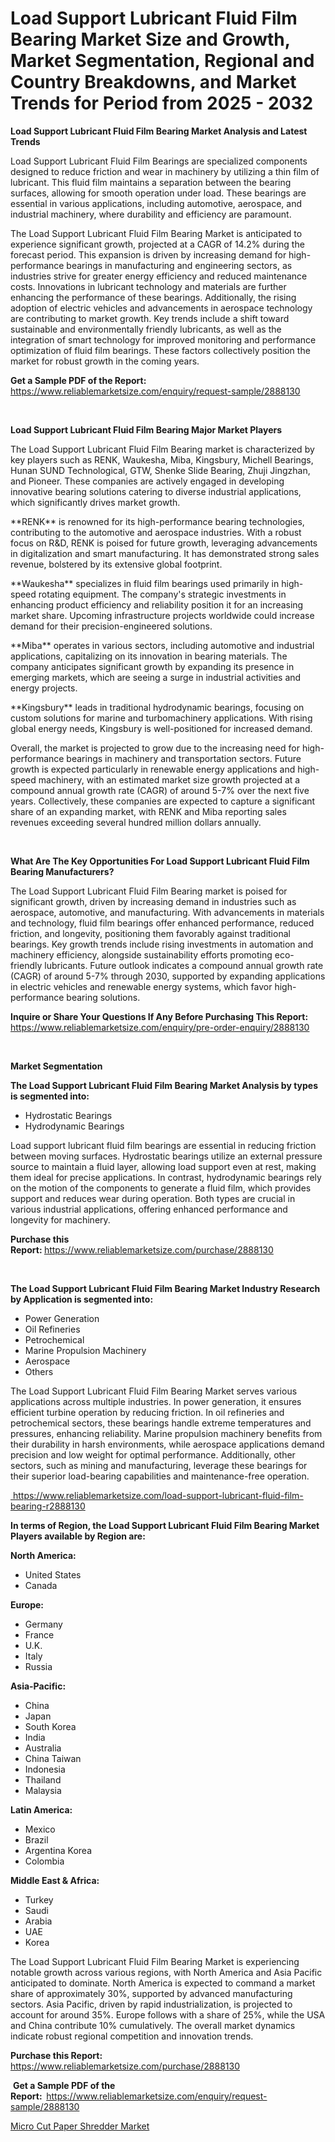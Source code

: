 <p><h1>Load Support Lubricant Fluid Film Bearing Market Size and Growth, Market Segmentation, Regional and Country Breakdowns, and Market Trends for Period from 2025 -  2032</h1></p><p><strong>Load Support Lubricant Fluid Film Bearing Market Analysis and Latest Trends</strong></p>
<p><p>Load Support Lubricant Fluid Film Bearings are specialized components designed to reduce friction and wear in machinery by utilizing a thin film of lubricant. This fluid film maintains a separation between the bearing surfaces, allowing for smooth operation under load. These bearings are essential in various applications, including automotive, aerospace, and industrial machinery, where durability and efficiency are paramount.</p><p>The Load Support Lubricant Fluid Film Bearing Market is anticipated to experience significant growth, projected at a CAGR of 14.2% during the forecast period. This expansion is driven by increasing demand for high-performance bearings in manufacturing and engineering sectors, as industries strive for greater energy efficiency and reduced maintenance costs. Innovations in lubricant technology and materials are further enhancing the performance of these bearings. Additionally, the rising adoption of electric vehicles and advancements in aerospace technology are contributing to market growth. Key trends include a shift toward sustainable and environmentally friendly lubricants, as well as the integration of smart technology for improved monitoring and performance optimization of fluid film bearings. These factors collectively position the market for robust growth in the coming years.</p></p>
<p><strong>Get a Sample PDF of the Report:&nbsp;</strong> <a href="https://www.reliablemarketsize.com/enquiry/request-sample/2888130?utm_campaign=2442&utm_medium=2&utm_source=Github&utm_content=ia&utm_term=14032025&utm_id=load-support-lubricant-fluid-film-bearing">https://www.reliablemarketsize.com/enquiry/request-sample/2888130</a></p>
<p>&nbsp;</p>
<p><strong>Load Support Lubricant Fluid Film Bearing Major Market Players</strong></p>
<p><p>The Load Support Lubricant Fluid Film Bearing market is characterized by key players such as RENK, Waukesha, Miba, Kingsbury, Michell Bearings, Hunan SUND Technological, GTW, Shenke Slide Bearing, Zhuji Jingzhan, and Pioneer. These companies are actively engaged in developing innovative bearing solutions catering to diverse industrial applications, which significantly drives market growth.</p><p>**RENK** is renowned for its high-performance bearing technologies, contributing to the automotive and aerospace industries. With a robust focus on R&D, RENK is poised for future growth, leveraging advancements in digitalization and smart manufacturing. It has demonstrated strong sales revenue, bolstered by its extensive global footprint.</p><p>**Waukesha** specializes in fluid film bearings used primarily in high-speed rotating equipment. The company's strategic investments in enhancing product efficiency and reliability position it for an increasing market share. Upcoming infrastructure projects worldwide could increase demand for their precision-engineered solutions.</p><p>**Miba** operates in various sectors, including automotive and industrial applications, capitalizing on its innovation in bearing materials. The company anticipates significant growth by expanding its presence in emerging markets, which are seeing a surge in industrial activities and energy projects.</p><p>**Kingsbury** leads in traditional hydrodynamic bearings, focusing on custom solutions for marine and turbomachinery applications. With rising global energy needs, Kingsbury is well-positioned for increased demand.</p><p>Overall, the market is projected to grow due to the increasing need for high-performance bearings in machinery and transportation sectors. Future growth is expected particularly in renewable energy applications and high-speed machinery, with an estimated market size growth projected at a compound annual growth rate (CAGR) of around 5-7% over the next five years. Collectively, these companies are expected to capture a significant share of an expanding market, with RENK and Miba reporting sales revenues exceeding several hundred million dollars annually.</p></p>
<p>&nbsp;</p>
<p><strong>What Are The Key Opportunities For Load Support Lubricant Fluid Film Bearing Manufacturers?</strong></p>
<p><p>The Load Support Lubricant Fluid Film Bearing market is poised for significant growth, driven by increasing demand in industries such as aerospace, automotive, and manufacturing. With advancements in materials and technology, fluid film bearings offer enhanced performance, reduced friction, and longevity, positioning them favorably against traditional bearings. Key growth trends include rising investments in automation and machinery efficiency, alongside sustainability efforts promoting eco-friendly lubricants. Future outlook indicates a compound annual growth rate (CAGR) of around 5-7% through 2030, supported by expanding applications in electric vehicles and renewable energy systems, which favor high-performance bearing solutions.</p></p>
<p><strong>Inquire or Share Your Questions If Any Before Purchasing This Report:</strong> <a href="https://www.reliablemarketsize.com/enquiry/pre-order-enquiry/2888130?utm_campaign=2442&utm_medium=2&utm_source=Github&utm_content=ia&utm_term=14032025&utm_id=load-support-lubricant-fluid-film-bearing">https://www.reliablemarketsize.com/enquiry/pre-order-enquiry/2888130</a></p>
<p>&nbsp;</p>
<p><strong>Market Segmentation</strong></p>
<p><strong>The Load Support Lubricant Fluid Film Bearing Market Analysis by types is segmented into:</strong></p>
<p><ul><li>Hydrostatic Bearings</li><li>Hydrodynamic Bearings</li></ul></p>
<p><p>Load support lubricant fluid film bearings are essential in reducing friction between moving surfaces. Hydrostatic bearings utilize an external pressure source to maintain a fluid layer, allowing load support even at rest, making them ideal for precise applications. In contrast, hydrodynamic bearings rely on the motion of the components to generate a fluid film, which provides support and reduces wear during operation. Both types are crucial in various industrial applications, offering enhanced performance and longevity for machinery.</p></p>
<p><strong>Purchase this Report:&nbsp;</strong><a href="https://www.reliablemarketsize.com/purchase/2888130?utm_campaign=2442&utm_medium=2&utm_source=Github&utm_content=ia&utm_term=14032025&utm_id=load-support-lubricant-fluid-film-bearing">https://www.reliablemarketsize.com/purchase/2888130</a></p>
<p>&nbsp;</p>
<p><strong>The Load Support Lubricant Fluid Film Bearing Market Industry Research by Application is segmented into:</strong></p>
<p><ul><li>Power Generation</li><li>Oil Refineries</li><li>Petrochemical</li><li>Marine Propulsion Machinery</li><li>Aerospace</li><li>Others</li></ul></p>
<p><p>The Load Support Lubricant Fluid Film Bearing Market serves various applications across multiple industries. In power generation, it ensures efficient turbine operation by reducing friction. In oil refineries and petrochemical sectors, these bearings handle extreme temperatures and pressures, enhancing reliability. Marine propulsion machinery benefits from their durability in harsh environments, while aerospace applications demand precision and low weight for optimal performance. Additionally, other sectors, such as mining and manufacturing, leverage these bearings for their superior load-bearing capabilities and maintenance-free operation.</p></p>
<p><a href="https://www.reliablemarketsize.com/load-support-lubricant-fluid-film-bearing-r2888130?utm_campaign=2442&utm_medium=2&utm_source=Github&utm_content=ia&utm_term=14032025&utm_id=load-support-lubricant-fluid-film-bearing">&nbsp;https://www.reliablemarketsize.com/load-support-lubricant-fluid-film-bearing-r2888130</a></p>
<p><strong>In terms of Region, the Load Support Lubricant Fluid Film Bearing Market Players available by Region are:</strong></p>
<p>
    <p> <strong> North America: </strong>
        <ul>
            <li>United States</li>
            <li>Canada</li>
        </ul>
        </p> 
    <p> <strong> Europe: </strong>
        <ul>
            <li>Germany</li>
            <li>France</li>
            <li>U.K.</li>
            <li>Italy</li>
            <li>Russia</li>
        </ul>
        </p> 
    <p> <strong> Asia-Pacific: </strong>
        <ul>
            <li>China</li>
            <li>Japan</li>
            <li>South Korea</li>
            <li>India</li>
            <li>Australia</li>
            <li>China Taiwan</li>
            <li>Indonesia</li>
            <li>Thailand</li>
            <li>Malaysia</li>
        </ul>
        </p> 
    <p> <strong> Latin America: </strong>
        <ul>
            <li>Mexico</li>
            <li>Brazil</li>
            <li>Argentina Korea</li>
            <li>Colombia</li>
        </ul>
        </p> 
    <p> <strong> Middle East & Africa: </strong>
        <ul>
            <li>Turkey</li>
            <li>Saudi</li>
            <li>Arabia</li>
            <li>UAE</li>
            <li>Korea</li>
        </ul>
    </p>
    </p>
<p><p>The Load Support Lubricant Fluid Film Bearing Market is experiencing notable growth across various regions, with North America and Asia Pacific anticipated to dominate. North America is expected to command a market share of approximately 30%, supported by advanced manufacturing sectors. Asia Pacific, driven by rapid industrialization, is projected to account for around 35%. Europe follows with a share of 25%, while the USA and China contribute 10% cumulatively. The overall market dynamics indicate robust regional competition and innovation trends.</p></p>
<p><strong>Purchase this Report: </strong><a href="https://www.reliablemarketsize.com/purchase/2888130?utm_campaign=2442&utm_medium=2&utm_source=Github&utm_content=ia&utm_term=14032025&utm_id=load-support-lubricant-fluid-film-bearing">https://www.reliablemarketsize.com/purchase/2888130</a></p>
<p>&nbsp;<strong>Get a Sample PDF of the Report:&nbsp;&nbsp;</strong><a href="https://www.reliablemarketsize.com/enquiry/request-sample/2888130?utm_campaign=2442&utm_medium=2&utm_source=Github&utm_content=ia&utm_term=14032025&utm_id=load-support-lubricant-fluid-film-bearing">https://www.reliablemarketsize.com/enquiry/request-sample/2888130</a></p>
<p><strong></strong></p>
<p><p><a href="https://github.com/FahadAhmed223/Market-Research-Report-List-1/blob/main/micro-cut-paper-shredder-market.md?utm_campaign=2442&utm_medium=2&utm_source=Github&utm_content=ia&utm_term=14032025&utm_id=load-support-lubricant-fluid-film-bearing">Micro Cut Paper Shredder Market</a></p></p>